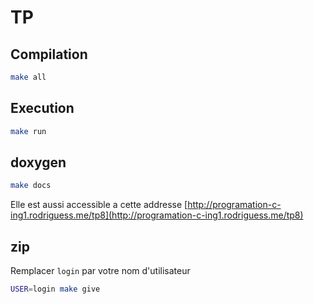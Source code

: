 # TP

## Compilation

```sh
make all
```

## Execution

```sh
make run
```

## doxygen

```sh
make docs
```

Elle est aussi accessible a cette addresse [http://programation-c-ing1.rodriguess.me/tp8](http://programation-c-ing1.rodriguess.me/tp8)

## zip

Remplacer `login` par votre nom d'utilisateur

```sh
USER=login make give
```
